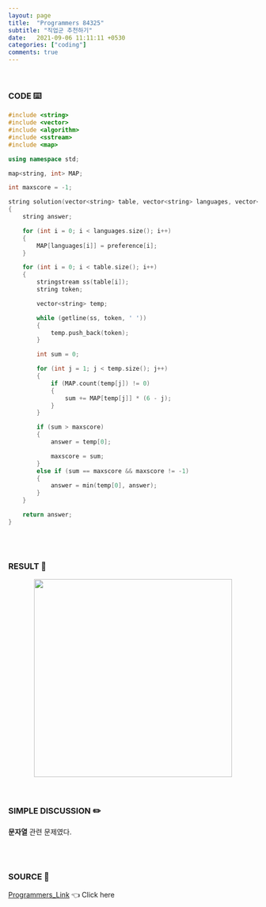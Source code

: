 ```yaml
---
layout: page
title:  "Programmers 84325"
subtitle: "직업군 추천하기"
date:   2021-09-06 11:11:11 +0530
categories: ["coding"]
comments: true
---
```


<br>

### CODE ⌨️

```c++
#include <string>
#include <vector>
#include <algorithm>
#include <sstream>
#include <map>

using namespace std;

map<string, int> MAP;

int maxscore = -1;

string solution(vector<string> table, vector<string> languages, vector<int> preference)
{
	string answer;

	for (int i = 0; i < languages.size(); i++)
	{
		MAP[languages[i]] = preference[i];
	}

	for (int i = 0; i < table.size(); i++)
	{
		stringstream ss(table[i]);
		string token;

		vector<string> temp;

		while (getline(ss, token, ' '))
		{
			temp.push_back(token);
		}

		int sum = 0;

		for (int j = 1; j < temp.size(); j++)
		{
			if (MAP.count(temp[j]) != 0)
			{
				sum += MAP[temp[j]] * (6 - j);
			}
		}

		if (sum > maxscore)
		{
			answer = temp[0];

			maxscore = sum;
		}
		else if (sum == maxscore && maxscore != -1)
		{
			answer = min(temp[0], answer);
		}
	}

	return answer;
}
```  

<br>
<br>

### RESULT 💛

<img src="{{ '/assets/programmers/p84325r.jpg' }}" style="width: 400px; height: auto; margin-left: auto; margin-right: auto; display: block;">  

<br>
<br>

### SIMPLE DISCUSSION ✏️

**문자열** 관련 문제였다.  

<br>
<br>

### SOURCE 💎

[Programmers_Link][link] 👈 Click here  

<br>
<br>

<script src="https://utteranc.es/client.js"
        repo="DCherish/DCherish.github.io"
        issue-term="pathname"
        theme="boxy-light"
        crossorigin="anonymous"
        async>
</script>

[link]: https://programmers.co.kr/learn/courses/30/lessons/84325